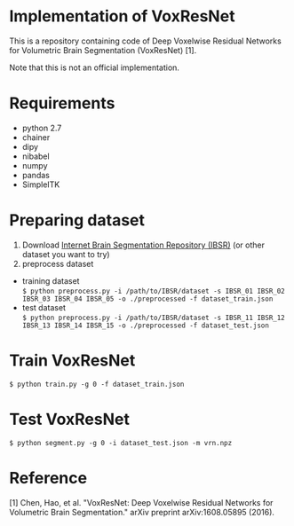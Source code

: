 # Implementation of VoxResNet

This is a repository containing code of Deep Voxelwise Residual Networks for Volumetric Brain Segmentation (VoxResNet) [1].

Note that this is not an official implementation.


# Requirements
- python 2.7
- chainer
- dipy
- nibabel
- numpy
- pandas
- SimpleITK


# Preparing dataset
1. Download [Internet Brain Segmentation Repository (IBSR)](https://www.nitrc.org/frs/download.php/5731/IBSR_V2.0_nifti_stripped.tgz) (or other dataset you want to try)
2. preprocess dataset
  - training dataset  
  `$ python preprocess.py -i /path/to/IBSR/dataset -s IBSR_01 IBSR_02 IBSR_03 IBSR_04 IBSR_05 -o ./preprocessed -f dataset_train.json`
  - test dataset  
  `$ python preprocess.py -i /path/to/IBSR/dataset -s IBSR_11 IBSR_12 IBSR_13 IBSR_14 IBSR_15 -o ./preprocessed -f dataset_test.json`


# Train VoxResNet
`$ python train.py -g 0 -f dataset_train.json`


# Test VoxResNet
`$ python segment.py -g 0 -i dataset_test.json -m vrn.npz`


# Reference

[1] Chen, Hao, et al. "VoxResNet: Deep Voxelwise Residual Networks for Volumetric Brain Segmentation." arXiv preprint arXiv:1608.05895 (2016).
